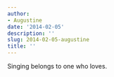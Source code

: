 ```yaml
---
author:
- Augustine
date: '2014-02-05'
description: ''
slug: 2014-02-05-augustine
title: ''
---
```

Singing belongs to one who loves.



